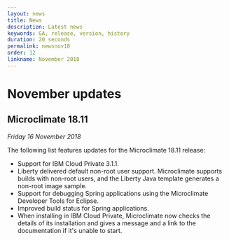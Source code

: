 ```yaml
---
layout: news
title: News
description: Latest news
keywords: GA, release, version, history
duration: 20 seconds
permalink: newsnov18
order: 12
linkname: November 2018
---
```


# November updates

## Microclimate 18.11

*Friday 16 November 2018*

The following list features updates for the Microclimate 18.11 release:
- Support for IBM Cloud Private 3.1.1.
- Liberty delivered default non-root user support. Microclimate supports builds with non-root users, and the Liberty Java template generates a non-root image sample.
- Support for debugging Spring applications using the Microclimate Developer Tools for Eclipse.
- Improved build status for Spring applications.
- When installing in IBM Cloud Private, Microclimate now checks the details of its installation and gives a message and a link to the documentation if it's unable to start.
